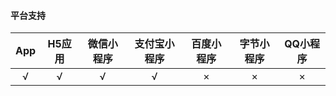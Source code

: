 #### 平台支持

| App | H5应用 | 微信小程序 | 支付宝小程序 | 百度小程序 | 字节小程序 | QQ小程序 |
| :-: | :----: | :--------: | :----------: | :--------: | :--------: | :------: |
|  √  |   √    |     √      |      √       |     ×      |     ×      |    ×     |
